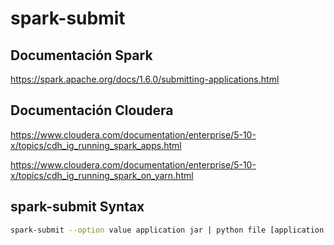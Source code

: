 # spark-submit <br >

## Documentación Spark

https://spark.apache.org/docs/1.6.0/submitting-applications.html

## Documentación Cloudera

https://www.cloudera.com/documentation/enterprise/5-10-x/topics/cdh_ig_running_spark_apps.html

https://www.cloudera.com/documentation/enterprise/5-10-x/topics/cdh_ig_running_spark_on_yarn.html

## spark-submit Syntax

```bash
spark-submit --option value application jar | python file [application arguments]
```
